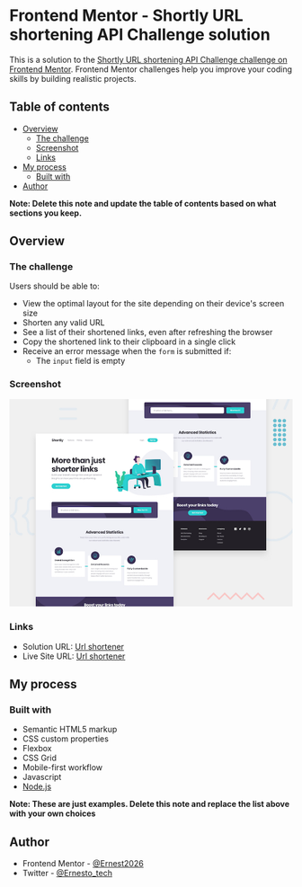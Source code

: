 # Frontend Mentor - Shortly URL shortening API Challenge solution

This is a solution to the [Shortly URL shortening API Challenge challenge on Frontend Mentor](https://www.frontendmentor.io/challenges/url-shortening-api-landing-page-2ce3ob-G). Frontend Mentor challenges help you improve your coding skills by building realistic projects. 

## Table of contents

- [Overview](#overview)
  - [The challenge](#the-challenge)
  - [Screenshot](#screenshot)
  - [Links](#links)
- [My process](#my-process)
  - [Built with](#built-with)
- [Author](#author)

**Note: Delete this note and update the table of contents based on what sections you keep.**

## Overview

### The challenge

Users should be able to:

- View the optimal layout for the site depending on their device's screen size
- Shorten any valid URL
- See a list of their shortened links, even after refreshing the browser
- Copy the shortened link to their clipboard in a single click
- Receive an error message when the `form` is submitted if:
  - The `input` field is empty

### Screenshot

![Design](./public/design/desktop-preview.jpg)

### Links

- Solution URL: [Url shortener](https://github.com/Ernest2026/Url-shortener)
- Live Site URL: [Url shortener](https://s-u-r-l.herokuapp.com/)

## My process

### Built with

- Semantic HTML5 markup
- CSS custom properties
- Flexbox
- CSS Grid
- Mobile-first workflow
- Javascript
- [Node.js](https://nodejs.org)

**Note: These are just examples. Delete this note and replace the list above with your own choices**

## Author

- Frontend Mentor - [@Ernest2026](https://www.frontendmentor.io/profile/Ernest2026)
- Twitter - [@Ernesto_tech](https://www.twitter.com/Ernest_tech)
